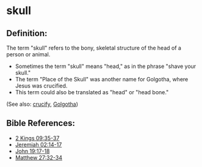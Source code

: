 # skull #

## Definition: ##

The term "skull" refers to the bony, skeletal structure of the head of a person or animal.

* Sometimes the term "skull" means "head," as in the phrase "shave your skull."
* The term "Place of the Skull" was another name for Golgotha, where Jesus was crucified.
* This term could also be translated as "head" or "head bone."

(See also: [crucify](../kt/crucify.md), [Golgotha](../other/golgotha.md))

## Bible References: ##

* [2 Kings 09:35-37](en/tn/2ki/help/09/35)
* [Jeremiah 02:14-17](en/tn/jer/help/02/14)
* [John 19:17-18](en/tn/jhn/help/19/17)
* [Matthew 27:32-34](en/tn/mat/help/27/32)